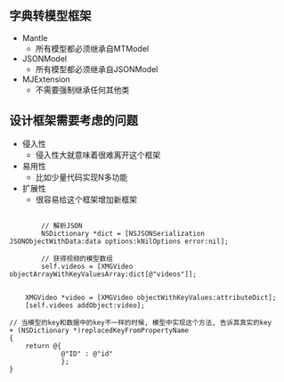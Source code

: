 ## 字典转模型框架
- Mantle
    - 所有模型都必须继承自MTModel
- JSONModel
    - 所有模型都必须继承自JSONModel
- MJExtension
    - 不需要强制继承任何其他类


## 设计框架需要考虑的问题
- 侵入性
    - 侵入性大就意味着很难离开这个框架
- 易用性
    - 比如少量代码实现N多功能
- 扩展性
    - 很容易给这个框架增加新框架

```objc

        // 解析JSON
        NSDictionary *dict = [NSJSONSerialization JSONObjectWithData:data options:kNilOptions error:nil];

        // 获得视频的模型数组
        self.videos = [XMGVideo objectArrayWithKeyValuesArray:dict[@"videos"]];


    XMGVideo *video = [XMGVideo objectWithKeyValues:attributeDict];
    [self.videos addObject:video];

// 当模型的key和数据中的key不一样的时候, 模型中实现这个方法, 告诉其真实的key
+ (NSDictionary *)replacedKeyFromPropertyName
{
    return @{
             @"ID" : @"id"
             };
}

```
